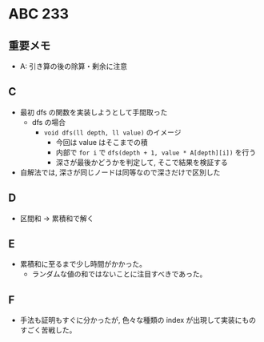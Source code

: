 # ABC 233

## 重要メモ

- A: 引き算の後の除算・剰余に注意

## C

- 最初 dfs の関数を実装しようとして手間取った
  - dfs の場合
    - `void dfs(ll depth, ll value)` のイメージ
      - 今回は value はそこまでの積
      - 内部で `for i` で `dfs(depth + 1, value * A[depth][i])` を行う
      - 深さが最後かどうかを判定して, そこで結果を検証する
- 自解法では, 深さが同じノードは同等なので深さだけで区別した

## D

- 区間和 -> 累積和で解く

## E

- 累積和に至るまで少し時間がかかった。
  - ランダムな値の和ではないことに注目すべきであった。

## F

- 手法も証明もすぐに分かったが, 色々な種類の index が出現して実装にものすごく苦戦した。
